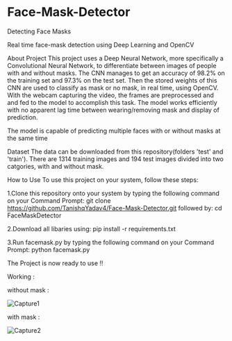 # Face-Mask-Detector
 Detecting Face Masks
 
 Real time face-mask detection using Deep Learning and OpenCV

About Project
This project uses a Deep Neural Network, more specifically a Convolutional Neural Network, to differentiate between images of people with and without masks. The CNN manages to get an accuracy of 98.2% on the training set and 97.3% on the test set. Then the stored weights of this CNN are used to classify as mask or no mask, in real time, using OpenCV. With the webcam capturing the video, the frames are preprocessed and and fed to the model to accomplish this task. The model works efficiently with no apparent lag time between wearing/removing mask and display of prediction.

The model is capable of predicting multiple faces with or without masks at the same time

Dataset
The data can be downloaded from this repository(folders 'test' and 'train'). There are 1314 training images and 194 test images divided into two catgories, with and without mask.

How to Use
To use this project on your system, follow these steps:

1.Clone this repository onto your system by typing the following command on your Command Prompt:
git clone https://github.com/TanishqYadav4/Face-Mask-Detector.git
followed by:
cd FaceMaskDetector

2.Download all libaries using: pip install -r requirements.txt

3.Run facemask.py by typing the following command on your Command Prompt:
    python facemask.py

The Project is now ready to use !!

Working :

without mask :

![Capture1](https://user-images.githubusercontent.com/53622016/118588349-d4175b80-b7bb-11eb-8686-3367c591eae1.PNG)

with mask :

![Capture2](https://user-images.githubusercontent.com/53622016/118588365-dd082d00-b7bb-11eb-9894-6b2491f7d1e8.PNG)

